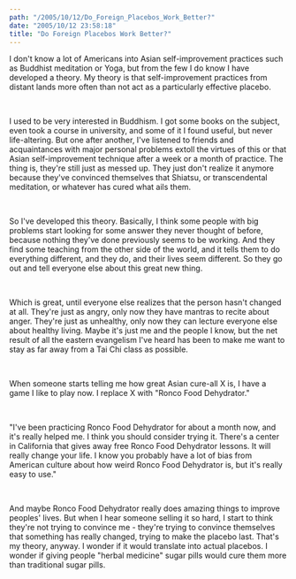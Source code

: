 ```yaml
---
path: "/2005/10/12/Do_Foreign_Placebos_Work_Better?" 
date: "2005/10/12 23:58:18" 
title: "Do Foreign Placebos Work Better?" 
---
```

<p>I don't know a lot of Americans into Asian self-improvement practices such as Buddhist meditation or Yoga, but from the few I do know I have developed a theory. My theory is that self-improvement practices from distant lands more often than not act as a particularly effective placebo.</p><br><p>I used to be very interested in Buddhism. I got some books on the subject, even took a course in university, and some of it I found useful, but never life-altering. But one after another, I've listened to friends and acquaintances with major personal problems extoll the virtues of this or that Asian self-improvement technique after a week or a month of practice. The thing is, they're still just as messed up. They just don't realize it anymore because they've convinced themselves that Shiatsu, or transcendental meditation, or whatever has cured what ails them.</p><br><p>So I've developed this theory. Basically, I think some people with big problems start looking for some answer they never thought of before, because nothing they've done previously seems to be working. And they find some teaching from the other side of the world, and it tells them to do everything different, and they do, and their lives seem different. So they go out and tell everyone else about this great new thing.</p><br><p>Which is great, until everyone else realizes that the person hasn't changed at all. They're just as angry, only now they have mantras to recite about anger. They're just as unhealthy, only now they can lecture everyone else about healthy living. Maybe it's just me and the people I know, but the net result of all the eastern evangelism I've heard has been to make me want to stay as far away from a Tai Chi class as possible.</p><br><p>When someone starts telling me how great Asian cure-all X is, I have a game I like to play now. I replace X with "Ronco Food Dehydrator."</p><br><p>"I've been practicing Ronco Food Dehydrator for about a month now, and it's really helped me. I think you should consider trying it. There's a center in California that gives away free Ronco Food Dehydrator lessons. It will really change your life. I know you probably have a lot of bias from American culture about how weird Ronco Food Dehydrator is, but it's really easy to use."</p><br><p>And maybe Ronco Food Dehydrator really does amazing things to improve peoples' lives. But when I hear someone selling it so hard, I start to think they're not trying to convince me - they're trying to convince themselves that something has really changed, trying to make the placebo last. That's my theory, anyway. I wonder if it would translate into actual placebos. I wonder if giving people "herbal medicine" sugar pills would cure them more than traditional sugar pills.</p>